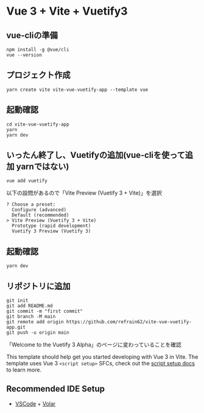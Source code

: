 # Vue 3 + Vite + Vuetify3

## vue-cliの準備
```
npm install -g @vue/cli
vue --version
```

## プロジェクト作成
```
yarn create vite vite-vue-vuetify-app --template vue
```

## 起動確認
```
cd vite-vue-vuetify-app
yarn
yarn dev
```

## いったん終了し、Vuetifyの追加(vue-cliを使って追加 yarnではない)
```
vue add vuetify
```

以下の設問があるので「Vite Preview (Vuetify 3 + Vite)」を選択   
```
? Choose a preset:
  Configure (advanced)
  Default (recommended)
> Vite Preview (Vuetify 3 + Vite)
  Prototype (rapid development)
  Vuetify 3 Preview (Vuetify 3)
```


## 起動確認
```
yarn dev
```


## リポジトリに追加
```
git init
git add README.md
git commit -m "first commit"
git branch -M main
git remote add origin https://github.com/refrain62/vite-vue-vuetify-app.git
git push -u origin main
```


「Welcome to the Vuetify 3 Alpha」のページに変わっていることを確認



This template should help get you started developing with Vue 3 in Vite. The template uses Vue 3 `<script setup>` SFCs, check out the [script setup docs](https://v3.vuejs.org/api/sfc-script-setup.html#sfc-script-setup) to learn more.

## Recommended IDE Setup

- [VSCode](https://code.visualstudio.com/) + [Volar](https://marketplace.visualstudio.com/items?itemName=johnsoncodehk.volar)
